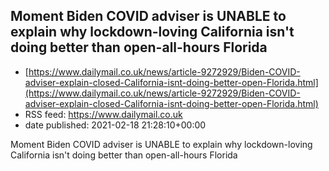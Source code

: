 ## Moment Biden COVID adviser is UNABLE to explain why lockdown-loving California isn't doing better than open-all-hours Florida
 - [https://www.dailymail.co.uk/news/article-9272929/Biden-COVID-adviser-explain-closed-California-isnt-doing-better-open-Florida.html](https://www.dailymail.co.uk/news/article-9272929/Biden-COVID-adviser-explain-closed-California-isnt-doing-better-open-Florida.html)
 - RSS feed: https://www.dailymail.co.uk
 - date published: 2021-02-18 21:28:10+00:00

Moment Biden COVID adviser is UNABLE to explain why lockdown-loving California isn't doing better than open-all-hours Florida

